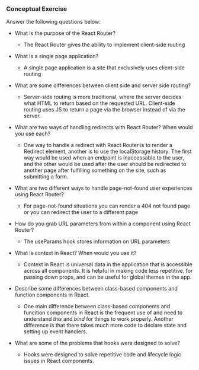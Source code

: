 ### Conceptual Exercise

Answer the following questions below:

- What is the purpose of the React Router?
  - The React Router gives the ability to implement client-side routing

- What is a single page application?
  - A single page application is a site that exclusively uses client-side routing

- What are some differences between client side and server side routing?
  - Server-side routing is more traditional, where the server decides what HTML to return based on the requested URL. Client-side routing uses JS to return a page via the browser instead of via the server. 

- What are two ways of handling redirects with React Router? When would you use each?
  - One way to handle a redirect with React Router is to render a Redirect element, another is to use the localStorage history. The first way would be used when an endpoint is inaccessable to the user, and the other would be used after the user should be redirected to another page after fulfilling something on the site, such as submitting a form. 

- What are two different ways to handle page-not-found user experiences using React Router?
  -  For page-not-found situations you can render a 404 not found page or you can redirect the user to a different page 

- How do you grab URL parameters from within a component using React Router?
  - The useParams hook stores information on URL parameters

- What is context in React? When would you use it?
  - Context in React is universal data in the application that is accessible across all components. It is helpful in making code less repetitive, for passing down props, and can be useful for global themes in the app.

- Describe some differences between class-based components and function
  components in React.
  - One main difference between class-based components and funcition components in React is the frequent use of and need to understand *this* and *bind* for things to work properly. Another difference is that there takes much more code to declare state and setting up event handlers.

- What are some of the problems that hooks were designed to solve?
  - Hooks were designed to solve repetitive code and lifecycle logic issues in React components. 